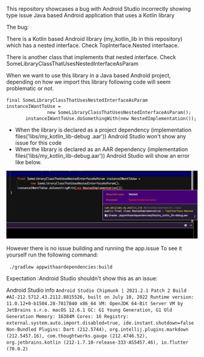 This repository showcases a bug with Android Studio incorrectly showing type issue Java based Android application that
uses a Kotlin library

The bug:

There is a Kotlin based Android library (my_kotlin_lib in this repository) which has a nested interface. Check
TopInterface.Nested interfaace.

There is another class that implements that nested interface. Check SomeLibraryClassThatUsesNestedInterfaceAsParam

When we want to use this library in a Java based Android project, depending on how we import this library following
code will seem problematic or not.
 ```
final SomeLibraryClassThatUsesNestedInterfaceAsParam instanceIWantToUse =
                new SomeLibraryClassThatUsesNestedInterfaceAsParam();
        instanceIWantToUse.doSomethingWith(new NestedImplementation());
```

* When the library  is declared as a project dependency (implementation files('libs/my_kotlin_lib-debug
.aar')) Android Studio won't show any issue for this code
* When the library is declared as an AAR dependency (implementation files('libs/my_kotlin_lib-debug.aar'))
 Android Studio will show an error like below.

 ![Screenshot](https://github.com/ikbalkaya/KotlinAARInterfaceBug/blob/main/as_screenshot.png)

 However there is no issue building and running the app.issue
 To see it yourself run the following command:

 ` ./gradlew appwithaardependencies:build`

  Expectation :Android Studio shouldn't show this as an issue:


  Android Studio info
`
  Android Studio Chipmunk | 2021.2.1 Patch 2
  Build #AI-212.5712.43.2112.8815526, built on July 10, 2022
  Runtime version: 11.0.12+0-b1504.28-7817840 x86_64
  VM: OpenJDK 64-Bit Server VM by JetBrains s.r.o.
  macOS 12.6.1
  GC: G1 Young Generation, G1 Old Generation
  Memory: 16384M
  Cores: 16
  Registry: external.system.auto.import.disabled=true, ide.instant.shutdown=false
  Non-Bundled Plugins: Dart (212.5744), org.intellij.plugins.markdown (212.5457.16), com.thoughtworks.gauge (212.4746.52), org.jetbrains.kotlin (212-1.7.10-release-333-AS5457.46), io.flutter (70.0.2)
  `


